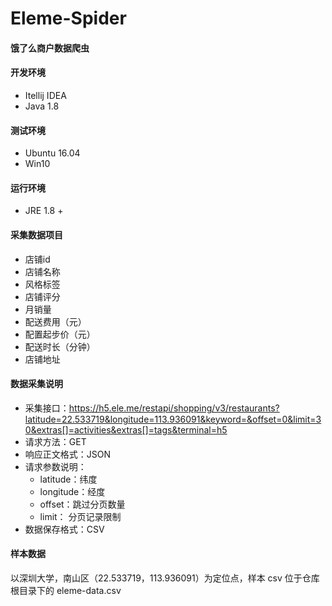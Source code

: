 # Eleme-Spider  
#### 饿了么商户数据爬虫  

#### 开发环境
* Itellij IDEA
* Java 1.8 
  
#### 测试环境
* Ubuntu 16.04
* Win10

#### 运行环境
* JRE 1.8 +
  
#### 采集数据项目
* 店铺id
* 店铺名称
* 风格标签
* 店铺评分
* 月销量
* 配送费用（元）
* 配置起步价（元）
* 配送时长（分钟）
* 店铺地址 
  
#### 数据采集说明
* 采集接口：https://h5.ele.me/restapi/shopping/v3/restaurants?latitude=22.533719&longitude=113.936091&keyword=&offset=0&limit=30&extras[]=activities&extras[]=tags&terminal=h5  
* 请求方法：GET  
* 响应正文格式：JSON
* 请求参数说明：
    * latitude：纬度
    * longitude：经度
    * offset：跳过分页数量
    * limit： 分页记录限制
* 数据保存格式：CSV
  
#### 样本数据
以深圳大学，南山区（22.533719，113.936091）为定位点，样本 csv 位于仓库根目录下的 eleme-data.csv
